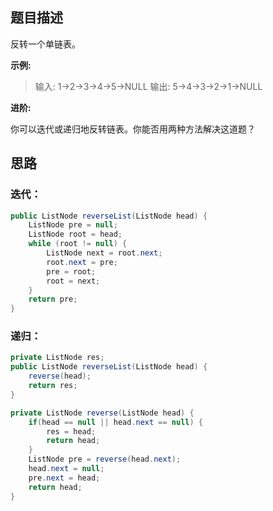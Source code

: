 ## 题目描述

反转一个单链表。

**示例:**

> 输入: 1->2->3->4->5->NULL
> 输出: 5->4->3->2->1->NULL

**进阶:** 

你可以迭代或递归地反转链表。你能否用两种方法解决这道题？

## 思路

### 迭代：

```java
public ListNode reverseList(ListNode head) {
    ListNode pre = null;
    ListNode root = head;
    while (root != null) {
        ListNode next = root.next;
        root.next = pre;
        pre = root;
        root = next;
    }
    return pre;
}
```

### 递归：

```java
private ListNode res;
public ListNode reverseList(ListNode head) {
    reverse(head);
    return res;
}

private ListNode reverse(ListNode head) {
    if(head == null || head.next == null) {
        res = head;
        return head;
    }
    ListNode pre = reverse(head.next);
    head.next = null;
    pre.next = head;
    return head;
}
```